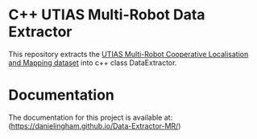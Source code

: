 # C++ UTIAS Multi-Robot Data Extractor
This repository extracts the [UTIAS Multi-Robot Cooperative Localisation and Mapping dataset](http://asrl.utias.utoronto.ca/datasets/mrclam/index.html) into c++ class DataExtractor.  
# Documentation 
The documentation for this project is available at: (https://danielingham.github.io/Data-Extractor-MR/)
